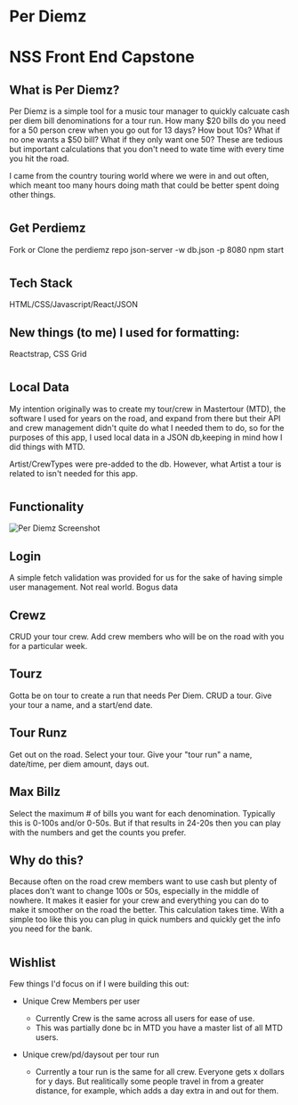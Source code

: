 # Per Diemz
# NSS Front End Capstone

## What is Per Diemz?
Per Diemz is a simple tool for a music tour manager to quickly calcuate cash per diem bill denominations for a tour run. How many $20 bills do you need for a 50 person crew when you go out for 13 days? How bout 10s? What if no one wants a $50 bill? What if they only want one 50? These are tedious but important calculations that you don't need to wate time with every time you hit the road.

I came from the country touring world where we were in and out often, which meant too many hours doing math that could be better spent doing other things.

#

## Get Perdiemz
Fork or Clone the perdiemz repo
json-server -w db.json -p 8080
npm start


#

## Tech Stack
HTML/CSS/Javascript/React/JSON
## New things (to me) I used for formatting:
Reactstrap, CSS Grid

# 

## Local Data
My intention originally was to create my tour/crew in Mastertour (MTD), the software I used for years on the road, and expand from there but their API and crew management didn't quite do what I needed them to do, so for the purposes of this app, I used local data in a JSON db,keeping in mind how I did things with MTD.

Artist/CrewTypes were pre-added to the db. However, what Artist a tour is related to isn't needed for this app.

#

## Functionality

![Per Diemz Screenshot](https://res.cloudinary.com/dp6mbc90b/image/upload/v1616694110/perDiemzScreenshot_gigzly.png)

## Login
A simple fetch validation was provided for us for the sake of having simple user management. Not real world. Bogus data

## Crewz
CRUD your tour crew. Add crew members who will be on the road with you for a particular week.

## Tourz
Gotta be on tour to create a run that needs Per Diem. CRUD a tour. Give your tour a name, and a start/end date.

## Tour Runz
Get out on the road. Select your tour. Give your "tour run" a name, date/time, per diem amount, days out.

## Max Billz
Select the maximum # of bills you want for each denomination. Typically this is 0-100s and/or 0-50s. But if that results in 24-20s then you can play with the numbers and get the counts you prefer.

## Why do this? 
Because often on the road crew members want to use cash but plenty of places don't want to change 100s or 50s, especially in the middle of nowhere. It makes it easier for your crew and everything you can do to make it smoother on the road the better. This calculation takes time. With a simple too like this you can plug in quick numbers and quickly get the info you need for the bank.

#

## Wishlist

Few things I'd focus on if I were building this out:

* Unique Crew Members per user
  * Currently Crew is the same across all users for ease of use.
  * This was partially done bc in MTD you have a master list of all MTD users.

* Unique crew/pd/daysout per tour run
  * Currently a tour run is the same for all crew. Everyone gets x dollars for y days. But realitically some people travel in from a greater distance, for example, which adds a day extra in and out for them.
